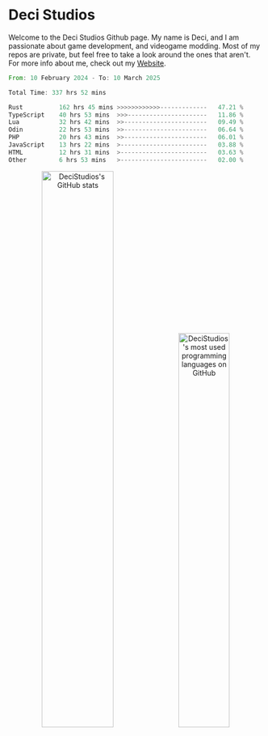 # Deci Studios
Welcome to the Deci Studios Github page. My name is Deci, and I am passionate about game development, and videogame modding. Most of my repos are private, but feel free to take a look around the ones that aren't.
For more info about me, check out my <a href="https://decidev.co.uk" target="_blank">Website</a>.
<!--START_SECTION:waka-->

```rust
From: 10 February 2024 - To: 10 March 2025

Total Time: 337 hrs 52 mins

Rust          162 hrs 45 mins >>>>>>>>>>>>-------------   47.21 %
TypeScript    40 hrs 53 mins  >>>----------------------   11.86 %
Lua           32 hrs 42 mins  >>-----------------------   09.49 %
Odin          22 hrs 53 mins  >>-----------------------   06.64 %
PHP           20 hrs 43 mins  >>-----------------------   06.01 %
JavaScript    13 hrs 22 mins  >------------------------   03.88 %
HTML          12 hrs 31 mins  >------------------------   03.63 %
Other         6 hrs 53 mins   >------------------------   02.00 %
```

<!--END_SECTION:waka-->
<p align="center">
  <a href="https://github.com/anuraghazra/github-readme-stats" target="_blank"><img src="https://github-readme-stats.vercel.app/api?username=decistudios&show_icons=true&count_private=true&theme=omni&hide_border=true" alt="DeciStudios's GitHub stats" width="53.1%" /></a>
  <a href="https://github.com/anuraghazra/github-readme-stats" target="_blank"><img width="44.7%" src="https://github-readme-stats.vercel.app/api/top-langs/?username=decistudios&theme=omni&layout=compact&hide_border=true&langs_count=6" alt="DeciStudios's most used programming languages on GitHub" /></a>
</p>



